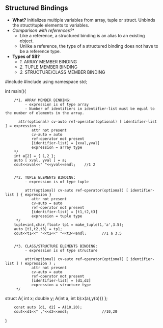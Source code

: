 ## Structured Bindings
- **What?** Initializes multiple variables from array, tuple or struct. Unbinds the struct/tuple elements to variables.
- *Comparison with references?**
  - Like a reference, a structured binding is an alias to an existing object.
  - Unlike a reference, the type of a structured binding does not have to be a reference type.
- **Types of SB?**
  - *1.* ARRAY MEMBER BINDING
  - *2.* TUPLE MEMBER BINDING
  - *3.* STRUCTURE/CLASS MEMBER BINDING

#include<iostream>
#include<tuple>
using namespace std;

int main(){

        /*1. ARRAY MEMBER BINDING: 
             - expression is of type array
             - Number of identifiers in identifier-list must be equal to the number of elements in the array.

          attr(optional) cv-auto ref-operator(optional) [ identifier-list ] = expression ;
                attr not present
                cv-auto = auto
                ref-operator not present
                [identifier-list] = [xval,yval]
                expression = array type
        */
        int a[2] = { 1,2 };
        auto [ xval, yval ] = a;
        cout<<xval<<" "<<yval<<endl;    //1 2


        /*2. TUPLE ELEMENTS BINDING: 
             - expression is of type tuple

             attr(optional) cv-auto ref-operator(optional) [ identifier-list ] { expression }
                attr not present
                cv-auto = auto
                ref-operator not present
                [identifier-list] = [t1,t2,t3]
                expression = tuple type
         */
        tuple<int,char,float> tp1 = make_tuple(1,'a',3.5);
        auto [t1,t2,t3] = tp1;
        cout<<t1<<" "<<t2<<" "<<t3<<endl;       //1 a 3.5


        /*3. CLASS/STRUCTURE ELEMENTS BINDING:
             - expression is of type structure

             attr(optional) cv-auto ref-operator(optional) [ identifier-list ] ( expression ) ;
                attr not present
                cv-auto = auto
                ref-operator not present
                [identifier-list] = [d1,d2]
                expression = structure type
         */
struct A{
        int x;
        double y;
        A(int a, int b):x(a),y(b){}
};

        const auto [d1, d2] = A(10,20);
        cout<<d1<<" ,"<<d2<<endl;               //10,20
}
